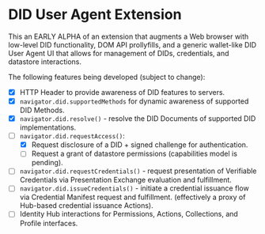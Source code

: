 
# DID User Agent Extension

This an EARLY ALPHA of an extension that augments a Web browser with low-level DID functionality, DOM API prollyfills, and a generic wallet-like DID User Agent UI that allows for management of DIDs, credentials, and datastore interactions.

The following features being developed (subject to change):

- [x] HTTP Header to provide awareness of DID features to servers.
- [x] `navigator.did.supportedMethods` for dynamic awareness of supported DID Methods.
- [x] `navigator.did.resolve()` - resolve the DID Documents of supported DID implementations.
- [ ] `navigator.did.requestAccess()`:
  - [x] Request disclosure of a DID + signed challenge for authentication.
  - [ ] Request a grant of datastore permissions (capabilities model is pending).
- [ ] `navigator.did.requestCredentials()` - request presentation of Verifiable Credentials via Presentation Exchange evaluation and fulfillment.
- [ ] `navigator.did.issueCredentials()` - initiate a credential issuance flow via Credential Manifest request and fulfillment. (effectively a proxy of Hub-based credential issuance Actions).
- [ ] Identity Hub interactions for Permissions, Actions, Collections, and Profile interfaces.
